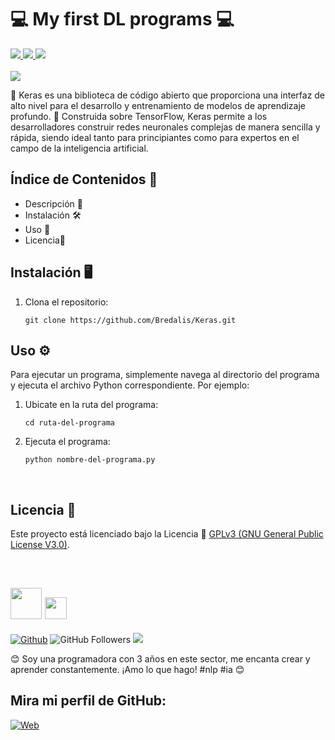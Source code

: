 <h1><b>💻 My first DL programs 💻</b></h1>
<a href="https://www.python.org" target="_blank">
  <img src="https://img.shields.io/badge/Python-52BE80">
</a>
<a href="https://www.tensorflow.org/install?hl=es-419" target="_blank">
  <img src="https://img.shields.io/badge/TensorFlow-F39C12">
</a>
<a href="https://pypi.org/project/keras/" target="_blank">
  <img src="https://img.shields.io/badge/Keras-E74C3C">
</a>
<br><br>

<img src="https://i.pinimg.com/236x/f4/17/91/f41791aa2c8696673f9be821fa4ce334.jpg">

<p>
  🤖 Keras es una biblioteca de código abierto que proporciona una interfaz de alto nivel 
  para el desarrollo y entrenamiento de modelos de aprendizaje profundo. 🌟 Construida sobre 
  TensorFlow, Keras permite a los desarrolladores construir redes neuronales complejas de manera 
  sencilla y rápida, siendo ideal tanto para principiantes como para expertos en el campo de la 
  inteligencia artificial.
</p>

## Índice de Contenidos 🧾

- Descripción 📝
- Instalación 🛠️
- Uso 📘
- Licencia📜

## Instalación 🖥️

1. Clona el repositorio:

    ```
    git clone https://github.com/Bredalis/Keras.git
    ```
    
## Uso ⚙️

Para ejecutar un programa, simplemente navega al directorio del programa y ejecuta el archivo Python correspondiente. Por ejemplo:

1. Ubicate en la ruta del programa:

     ```
    cd ruta-del-programa
    ```
     
2. Ejecuta el programa:

    ```
    python nombre-del-programa.py
    ```
<br>

## Licencia 📜

Este proyecto está licenciado bajo la Licencia 📜 <a href="https://www.gnu.org/licenses/gpl-3.0.en.html" target="_blank">GPLv3 (GNU General Public License V3.0)</a>.

<br>

## <img src="https://avatars.githubusercontent.com/u/111624948?s=400&u=cd081f79392220d8cd2a22f2a8d5d3b18814350a&v=4" width="50" height="50"> <img src="https://readme-typing-svg.demolab.com?font=Roboto+Slab&color=%23FFFFFF&size=35&center=true&vCenter=true&width=450&duration=1500&pause=1000&lines=Hola,+soy;Bredalis+Gautreaux!" width="auto" height="35"/>
[![Github](https://img.shields.io/github/followers/Bredalis?label=Follow&style=social)](https://github.com/Bredalis)
![GitHub Followers](https://img.shields.io/github/stars/bredalis?style=social)
<a href="https://www.linkedin.com/in/bredalis-gautreaux/" target="_blank">
  <img src="https://img.shields.io/badge/-LinkedIn-blue?style=flat-square&logo=Linkedin&logoColor=white">
</a>

😊 Soy una programadora con 3 años en este sector, me encanta crear y aprender constantemente. ¡Amo lo que hago! #nlp #ia 😊

## Mira mi perfil de GitHub:
[![Web](https://img.shields.io/badge/GitHub-Bredalis-14a1f0?style=for-the-badge&logo=github&logoColor=white&labelColor=101010)](https://github.com/bredalis)

